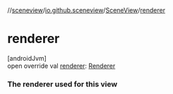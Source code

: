 //[sceneview](../../../index.md)/[io.github.sceneview](../index.md)/[SceneView](index.md)/[renderer](renderer.md)

# renderer

[androidJvm]\
open override val [renderer](renderer.md): [Renderer](../../com.google.ar.sceneform.rendering/-renderer/index.md)

###  The renderer used for this view
